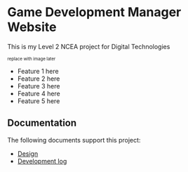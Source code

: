 # **Game Development Manager Website**
This is my Level 2 NCEA project for Digital Technologies 

<sup><sub>replace with image later</sub></sup>

* Feature 1 here
* Feature 2 here
* Feature 3 here
* Feature 4 here
* Feature 5 here


## Documentation

The following documents support this project:

* [Design](docs/Design.md)
* [Development log](docs/Development.md)